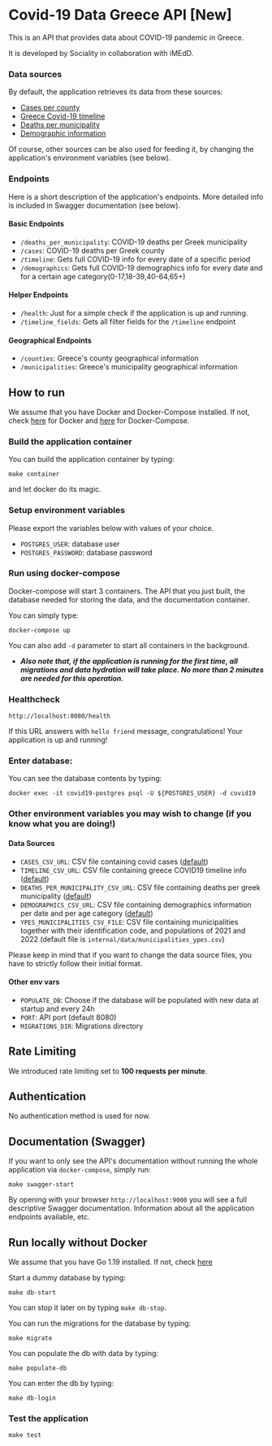 # Covid-19 Data Greece API [New]

This is an API that provides data about COVID-19 pandemic in Greece.

It is developed by Sociality in collaboration with iMEdD.

### Data sources

By default, the application retrieves its data from these sources:

- [Cases per county](https://github.com/iMEdD-Lab/open-data/blob/master/COVID-19/greece_cases_v2.csv)
- [Greece Covid-19 timeline](https://github.com/iMEdD-Lab/open-data/blob/master/COVID-19/greeceTimeline.csv)
- [Deaths per municipality](https://github.com/iMEdD-Lab/open-data/blob/master/COVID-19/deaths%20covid%20greece%20municipality%2020%2021.csv)
- [Demographic information](https://github.com/Sandbird/covid19-Greece/blob/master/demography_total_details.csv)

Of course, other sources can be also used for feeding it, by changing the application's environment variables
(see below).

### Endpoints

Here is a short description of the application's endpoints. More detailed info is included in Swagger documentation
(see below).

#### Basic Endpoints

- `/deaths_per_municipality`: COVID-19 deaths per Greek municipality
- `/cases`: COVID-19 deaths per Greek county
- `/timeline`: Gets full COVID-19 info for every date of a specific period
- `/demographics`: Gets full COVID-19 demographics info for every date and for a certain age category(0-17,18-39,40-64,65+)

#### Helper Endpoints

- `/health`: Just for a simple check if the application is up and running.
- `/timeline_fields`: Gets all filter fields for the `/timeline` endpoint

#### Geographical Endpoints

- `/counties`: Greece's county geographical information
- `/municipalities`: Greece's municipality geographical information

## How to run

We assume that you have Docker and Docker-Compose installed. If not,
check [here](https://docs.docker.com/engine/install/)
for Docker and [here](https://docker-docs.netlify.app/compose/install/) for Docker-Compose.

### Build the application container

You can build the application container by typing:

```shell
make container
```

and let docker do its magic.

### Setup environment variables

Please export the variables below with values of your choice.

- `POSTGRES_USER`: database user
- `POSTGRES_PASSWORD`: database password

### Run using docker-compose

Docker-compose will start 3 containers. The API that you just built, the database needed for storing the data, and the
documentation container.

You can simply type:

```shell
docker-compose up
```

You can also add `-d` parameter to start all containers in the background.

- ***Also note that, if the application is running for the first time, all migrations and data hydration will take
  place. No more than 2 minutes are needed for this operation.***

### Healthcheck

```shell
http://localhost:8080/health
```

If this URL answers with `hello friend` message, congratulations! Your application is up and running!

### Enter database:

You can see the database contents by typing:

```shell
docker exec -it covid19-postgres psql -U ${POSTGRES_USER} -d covid19
```

### Other environment variables you may wish to change (if you know what you are doing!)

#### Data Sources

- `CASES_CSV_URL`: CSV file containing covid
  cases ([default](https://github.com/iMEdD-Lab/open-data/blob/master/COVID-19/greece_cases_v2.csv))
- `TIMELINE_CSV_URL`: CSV file containing greece COVID19 timeline
  info ([default](https://github.com/iMEdD-Lab/open-data/blob/master/COVID-19/greeceTimeline.csv))
- `DEATHS_PER_MUNICIPALITY_CSV_URL`: CSV file containing deaths per greek
  municipality ([default](https://github.com/iMEdD-Lab/open-data/blob/master/COVID-19/deaths%20covid%20greece%20municipality%2020%2021.csv))
- `DEMOGRAPHICS_CSV_URL`: CSV file containing demographics information per date and per age category ([default](https://github.com/Sandbird/covid19-Greece/blob/master/demography_total_details.csv))
- `YPES_MUNICIPALITIES_CSV_FILE`: CSV file containing municipalities together with their identification code, and populations of 2021 and 2022 (default file is `internal/data/municipalities_ypes.csv`)

Please keep in mind that if you want to change the data source files, you have to strictly follow their initial format.

#### Other env vars

- `POPULATE_DB`: Choose if the database will be populated with new data at startup and every 24h
- `PORT`: API port (default 8080)
- `MIGRATIONS_DIR`: Migrations directory

## Rate Limiting

We introduced rate limiting set to **100 requests per minute**.

## Authentication

No authentication method is used for now.

## Documentation (Swagger)

If you want to only see the API's documentation without running the whole application via `docker-compose`, simply
run:

```shell
make swagger-start
```

By opening with your browser `http://localhost:9000` you will see a full descriptive Swagger documentation.
Information about all the application endpoints available, etc.

## Run locally without Docker

We assume that you have Go 1.19 installed. If not, check [here](https://go.dev/doc/install)

Start a dummy database by typing:

```shell
make db-start
```

You can stop it later on by typing `make db-stop`.

You can run the migrations for the database by typing:

```shell
make migrate
```

You can populate the db with data by typing:

```shell
make populate-db
```

You can enter the db by typing:

```shell
make db-login
```

### Test the application

```shell
make test
```